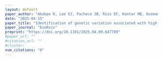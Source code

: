 ```yaml
---
layout: default
paper_author: "Akakpo R, Lee EJ, Pacheco JB, Rios EF, Kantar MB, Ousmane B, Volz KM, Akinmade H, Getino L, Boote KJ, Muñoz-Amatriaín M, Morrell PL"
date: "2025-04-15"
paper_title: "Identification of genetic variation associated with high-temperature tolerance in cowpea"
paper_journal: "bioRxiv"
preprint: "https://doi.org/10.1101/2025.04.09.647789"
#paper_url: ""
#citation_url: ""
#cluster: 
num_citations: "0"
---
```




